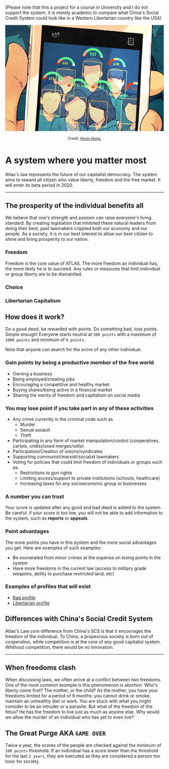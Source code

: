 (Please note that this a project for a course in University and I do not support the system, it is merely academic to compare what China's Social Credit System could look like in a Western Libertarian country like the USA)

![](./scs.jpg)

<p align="center">
 <sup>
  Credit: <a href="https://www.wired.co.uk/article/china-social-credit-system-explained?fbclid=IwAR2ePFC6taSs4e8Hz08zl7LPts2FyBfMKaZ6HNTP-exf77PvHg83M4VsFmM">Kevin Hong.</a>
 </sup>
</p>


# A system where **you** matter most  
Atlas's law represents the future of our capitalist democracy. The system aims to reward all citizen who value liberty, freedom and the free market. It will enter its beta period in 2020.
*** 
## The prosperity of the individual benefits all
We believe that one's strength and passion can raise everyone's living standard. By creating legislation that inhibited these natural leaders from doing their best, past lawmakers crippled both our economy and our people. As a society, it is in our best interest to allow our best citizen to shine and bring prosperity to our nation.

### Freedom
Freedom is the core value of ATLAS. The more freedom an individual has, the more likely he is to succeed. Any rules or measures that limit individual or group liberty are to be dismantled.
### Choice

### Libertarian Capitalism

## How does it work?
Do a good deed, be rewarded with points. Do something bad, lose points. Simple enough! Everyone starts neutral at `500 points` with a maximum of `1000 points` and minimum of `0 points`.

Note that anyone can search for the score of any other individual.

### Gain points by being a productive member of the free world
* Owning a business
* Being employed/creating jobs
* Encouraging a competitive and healthy market
* Buying shares/being active in a financial market
* Sharing the merits of freedom and capitalism on social media

### You may lose point if you take part in any of these activities
* Any crime currently in the criminal code such as
  * Murder
  * Sexual assault
  * Theft
* Participating in any form of market manipulation/control (cooperatives, cartels, undisclosed merges/sells)
* Participation/Creation of unions/syndicates
* Supporting communist/marxist/socialist lawmakers
* Voting for policies that could limit freedom of individuals or groups such as:
  * Restrictions to gun rights
  * Limiting access/support to private institutions (schools, healthcare)
  * Increasing taxes for any socioeconomic group or businesses 

### A number you can trust
Your score is updated after any good and bad deed is added to the system. Be careful: if your score is too low, you will not be able to add information to the system, such as **reports** or **appeals**.

### Point advantages
The more points you have in this system and the more social advantages you get. Here are examples of such examples:
* Be exonerated from minor crimes at the expense on losing points in the system
* Have more freedoms in the current law (access to military grade weapons, ability to purchase restricted land, etc)

### Examples of profiles that will exist
* [Bad profile](./bad_profile.md)
* [Libertarian profile](./libertarian_profile.md)

## Differences with China's Social Credit System
Atlas's Law core difference from China's SCS is that it encourages the freedom of the individual. To China, a propesrous society is born out of cooperation, while competition is at the core of any good capitalist system. Whithout competition, there would be no innovation.

***

## When freedoms clash
When discussing laws, we often arrive at a conflict between two freedoms. One of the most common example is this phenomenon is abortion. Who's liberty come first? The mother, or the child? As the mother, you have your freedoms limited for a period of 9 months: you cannot drink or smoke, maintain an unhealthy diet or work. You are stuck with what you might consider to be an intruder or a parasite. But what of the freedom of the fetus? He has the freedom to live just as much as anyone else. Why would we allow the murder of an individual who has yet to even live?

## The Great Purge AKA `GAME OVER`
Twice a year, the scores of the people are checked against the minimum of `100 points` threshold. If an individual has a score lower than the threshold for the last `3 years`, they are executed as they are considered a person too toxic for society.


